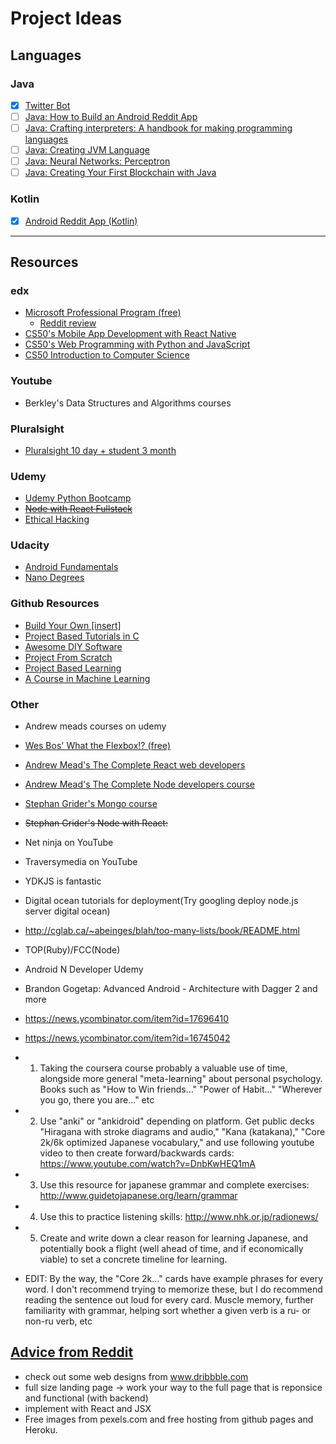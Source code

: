 # Project Ideas

## Languages

### Java
* [X] [Twitter Bot](https://github.com/tibbsm/JavaTwitterBot)
* [ ] [Java: How to Build an Android Reddit App](https://www.youtube.com/playlist?list=PLgCYzUzKIBE9HUJU-upNvl3TRVAo9W47y)
* [ ] [Java: Crafting interpreters: A handbook for making programming languages](http://www.craftinginterpreters.com/)
* [ ] [Java: Creating JVM Language](http://jakubdziworski.github.io/categories.html#Enkel-ref)
* [ ] [Java: Neural Networks: Perceptron](https://www.youtube.com/watch?v=ntKn5TPHHAk&feature=youtu.be)
* [ ] [Java: Creating Your First Blockchain with Java](https://medium.com/programmers-blockchain/create-simple-blockchain-java-tutorial-from-scratch-6eeed3cb03fa)

### Kotlin
* [x] [Android Reddit App (Kotlin)](https://android.jlelse.eu/learn-kotlin-while-developing-an-android-app-introduction-567e21ff9664)
***

## Resources
### edx
* [Microsoft Professional Program (free)](https://www.edx.org/microsoft-professional-program-entry-level-software)
  * [Reddit review](https://www.reddit.com/r/cscareerquestions/comments/8lligp/after_about_a_week_or_two_of_job_searching_i_just)
* [CS50's Mobile App Development with React Native](https://www.edx.org/course/cs50s-mobile-app-development-with-react-native-mobile?utm_source=email&utm_medium=partner-marketing&utm_content=email-harvardx-cs50&utm_campaign=harvardx)
* [CS50's Web Programming with Python and JavaScript](https://www.edx.org/course/cs50s-web-programming-with-python-and-javascript-web)
* [CS50 Introduction to Computer Science](https://www.edx.org/course/cs50s-introduction-computer-science-harvardx-cs50x)

### Youtube
* Berkley's Data Structures and Algorithms courses

### Pluralsight
* [Pluralsight 10 day + student 3 month](https://my.visualstudio.com/Benefits?wt.mc_id=o~msft~vscom~devessentials-hero~mt689&campaign=o~msft~vscom~devessentials-hero~mt689)

### Udemy
* [Udemy Python Bootcamp](https://www.udemy.com/python-for-data-structures-algorithms-and-interviews/learn/v4/content)
* ~~[Node with React Fullstack](https://www.udemy.com/node-with-react-fullstack-web-development/)~~
* [Ethical Hacking](https://www.udemy.com/learn-ethical-hacking-from-scratch/)

### Udacity
* [Android Fundamentals](https://www.udacity.com/course/new-android-fundamentals--ud851) 
* [Nano Degrees](https://www.udacity.com/nanodegree)

### Github Resources
* [Build Your Own [insert]](https://github.com/danistefanovic/build-your-own-x#build-your-own-game)
* [Project Based Tutorials in C](https://github.com/rby90/Project-Based-Tutorials-in-C)
* [Awesome DIY Software](https://github.com/cweagans/awesome-diy-software)
* [Project From Scratch](https://github.com/AlgoryL/Projects-from-Scratch)
* [Project Based Learning](https://github.com/tuvtran/project-based-learning)
* [A Course in Machine Learning](http://ciml.info/?utm_source=hackernewsletter&utm_medium=email&utm_term=data)

### Other
* Andrew meads courses on udemy
* [Wes Bos' What the Flexbox!? (free)](https://flexbox.io/)
* [Andrew Mead's The Complete React web developers]()
* [Andrew Mead's The Complete Node developers course]()
* [Stephan Grider's Mongo course]()
* ~~Stephan Grider's Node with React:~~
* Net ninja on YouTube
* Traversymedia on YouTube
* YDKJS is fantastic
* Digital ocean tutorials for deployment(Try googling deploy node.js server digital ocean)
* http://cglab.ca/~abeinges/blah/too-many-lists/book/README.html
* TOP(Ruby)/FCC(Node)
* Android N Developer Udemy
* Brandon Gogetap: Advanced Android - Architecture with Dagger 2 and more

* https://news.ycombinator.com/item?id=17696410
* https://news.ycombinator.com/item?id=16745042

* 1. Taking the coursera course probably a valuable use of time, alongside more general "meta-learning" about personal psychology. Books such as "How to Win friends..." "Power of Habit..." "Wherever you go, there you are..." etc

* 2. Use "anki" or "ankidroid" depending on platform. Get public decks "Hiragana with stroke diagrams and audio," "Kana (katakana)," "Core 2k/6k optimized Japanese vocabulary," and use following youtube video to then create forward/backwards cards: https://www.youtube.com/watch?v=DnbKwHEQ1mA

* 3. Use this resource for japanese grammar and complete exercises: http://www.guidetojapanese.org/learn/grammar

* 4. Use this to practice listening skills: http://www.nhk.or.jp/radionews/

* 5. Create and write down a clear reason for learning Japanese, and potentially book a flight (well ahead of time, and if economically viable) to set a concrete timeline for learning.

* EDIT: By the way, the "Core 2k..." cards have example phrases for every word. I don't recommend trying to memorize these, but I do recommend reading the sentence out loud for every card. Muscle memory, further familiarity with grammar, helping sort whether a given verb is a ru- or non-ru verb, etc

## [Advice from Reddit](https://www.reddit.com/r/learnprogramming/comments/7srdqb/udemy_recommendations/)
* check out some web designs from www.dribbble.com
* full size landing page -> work your way to the full page that is reponsice and functional (with backend)
* implement with React and JSX
* Free images from pexels.com and free hosting from github pages and Heroku.

